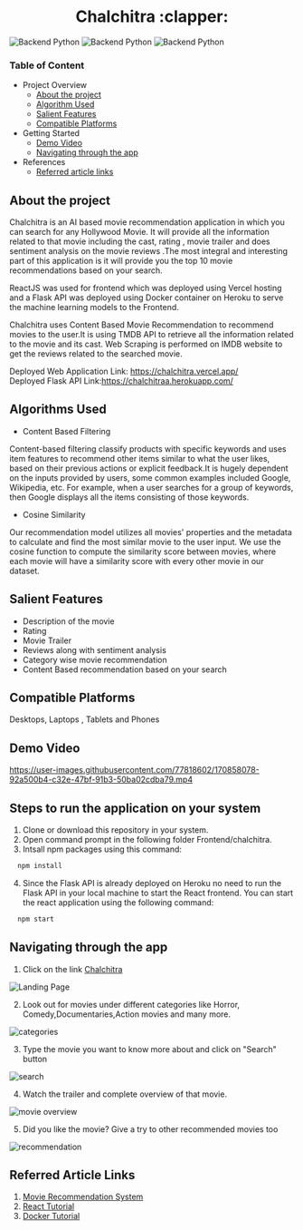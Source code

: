 <h1 align ="center">  Chalchitra :clapper: </h1>

![Backend Python](https://img.shields.io/badge/Backend-Python-brightgreen)
![Backend Python](https://img.shields.io/badge/BackendAPI-Flask-green)
![Backend Python](https://img.shields.io/badge/Frontend-React-yellow)

### Table of Content
- Project Overview
  - [About the project](https://github.com/AakankshaJha1/Chalchitra/new/main?readme=1#about-the-project)
  - [Algorithm Used](https://github.com/AakankshaJha1/Chalchitra/edit/main/README.md#algorithms-used)
  - [Salient Features](https://github.com/AakankshaJha1/Chalchitra/new/main?readme=1#salient-features)
  - [Compatible Platforms](https://github.com/AakankshaJha1/Chalchitra/new/main?readme=1#compatible-platforms)
- Getting Started
  - [Demo Video](https://github.com/AakankshaJha1/Chalchitra/new/main?readme=1#demo-video)
  - [Navigating through the app](https://github.com/AakankshaJha1/Chalchitra/new/main?readme=1#steps-to-run-the-application-on-your-system)
- References
  - [Referred article links](https://github.com/AakankshaJha1/Chalchitra/new/main?readme=1#referred-article-links)

## About the project
<p>Chalchitra is an AI based movie recommendation application in which you can search for any Hollywood Movie. It will provide all the information related to that movie including the cast, rating , movie trailer and does sentiment analysis on the movie reviews .The most integral and interesting part of this application is it will provide you the top 10 movie recommendations based on your search.

ReactJS was used for frontend which was deployed using Vercel hosting and a Flask API was deployed using Docker container on Heroku to serve the machine learning models to the Frontend.

Chalchitra uses Content Based Movie Recommendation to recommend movies to the user.It is using TMDB API to retrieve all the information related to the movie and its cast. Web Scraping is performed on IMDB website to get the reviews related to the searched movie. 

Deployed Web Application Link: https://chalchitra.vercel.app/ <br>
Deployed Flask API Link:https://chalchitraa.herokuapp.com/ 
</p>

## Algorithms Used
- Content Based Filtering

Content-based filtering classify products with specific keywords and uses item features to recommend other items similar to what the user likes, based on their previous actions or explicit feedback.It is hugely dependent on the inputs provided by users, some common examples included Google, Wikipedia, etc. For example, when a user searches for a group of keywords, then Google displays all the items consisting of those keywords.

-  Cosine Similarity

Our recommendation model utilizes all movies' properties and the metadata to calculate and find the most similar movie to the user input. We use the cosine function to compute the similarity score between movies, where each movie will have a similarity score with every other movie in our dataset.



## Salient Features

 - Description of the movie
 - Rating
 - Movie Trailer
 - Reviews along with sentiment analysis
 - Category wise movie recommendation
 - Content Based recommendation based on your search

## Compatible Platforms
Desktops, Laptops , Tablets and Phones

## Demo Video
https://user-images.githubusercontent.com/77818602/170858078-92a500b4-c32e-47bf-91b3-50ba02cdba79.mp4

## Steps to run the application on your system
1. Clone or download this repository in your system.
2. Open command prompt in the following folder Frontend/chalchitra.
3. Intsall npm packages using this command:
 ```bash
   npm install
 ```
 4. Since the Flask API is already deployed on Heroku no need to run the Flask API in your local machine to start the React frontend. 
    You can start the react application using the following command:
```bash
  npm start
```
## Navigating through the app

1. Click on the link [Chalchitra](https://chalchitra.vercel.app/)

![Landing Page](https://user-images.githubusercontent.com/77818602/170863366-4cf87ba0-2d66-47f3-8c83-b9b59cb48850.png)

2. Look out for movies under different categories like Horror, Comedy,Documentaries,Action movies and many more.

![categories](https://user-images.githubusercontent.com/77818602/170863482-d20d0e6f-0d0d-4fce-8147-2263d238df2a.png)

3. Type the movie you want to know more about and click on "Search" button

![search](https://user-images.githubusercontent.com/77818602/170863538-f474e158-2bbe-44a7-a1c0-f13b9122401f.png)

4. Watch the trailer and complete overview of that movie.
 
![movie overview](https://user-images.githubusercontent.com/77818602/170863637-06a8d988-7e74-41bb-b22a-6c5bbefb0183.png)

5. Did you like the movie? Give a try to other recommended movies too

![recommendation](https://user-images.githubusercontent.com/77818602/170863660-a940313d-9def-45b9-a274-fcf564c5b4d5.png)


## Referred Article Links
1. [Movie Recommendation System](https://www.analyticsvidhya.com/blog/2020/11/create-your-own-movie-movie-recommendation-system/)
2. [React Tutorial](https://reactjs.org/docs/introducing-jsx.html)
3. [Docker Tutorial](https://www.simplilearn.com/tutorials/docker-tutorial/install-docker-on-windows)

